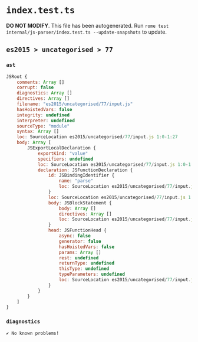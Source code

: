 # `index.test.ts`

**DO NOT MODIFY**. This file has been autogenerated. Run `rome test internal/js-parser/index.test.ts --update-snapshots` to update.

## `es2015 > uncategorised > 77`

### `ast`

```javascript
JSRoot {
	comments: Array []
	corrupt: false
	diagnostics: Array []
	directives: Array []
	filename: "es2015/uncategorised/77/input.js"
	hasHoistedVars: false
	integrity: undefined
	interpreter: undefined
	sourceType: "module"
	syntax: Array []
	loc: SourceLocation es2015/uncategorised/77/input.js 1:0-1:27
	body: Array [
		JSExportLocalDeclaration {
			exportKind: "value"
			specifiers: undefined
			loc: SourceLocation es2015/uncategorised/77/input.js 1:0-1:27
			declaration: JSFunctionDeclaration {
				id: JSBindingIdentifier {
					name: "parse"
					loc: SourceLocation es2015/uncategorised/77/input.js 1:16-1:21 (parse)
				}
				loc: SourceLocation es2015/uncategorised/77/input.js 1:7-1:27
				body: JSBlockStatement {
					body: Array []
					directives: Array []
					loc: SourceLocation es2015/uncategorised/77/input.js 1:24-1:27
				}
				head: JSFunctionHead {
					async: false
					generator: false
					hasHoistedVars: false
					params: Array []
					rest: undefined
					returnType: undefined
					thisType: undefined
					typeParameters: undefined
					loc: SourceLocation es2015/uncategorised/77/input.js 1:21-1:23
				}
			}
		}
	]
}
```

### `diagnostics`

```
✔ No known problems!

```
